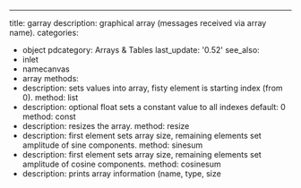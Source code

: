 ---
title: garray
description: graphical array (messages received via array name).
categories:
- object
pdcategory: Arrays & Tables
last_update: '0.52'
see_also:
- inlet
- namecanvas
- array
methods:
- description: sets values into array, fisty element is starting index (from 0).
  method: list
- description: optional float sets a constant value to all indexes 
  default: 0
  method: const <float>
- description: resizes the array.
  method: resize <float>
- description: first element sets array size, remaining elements set amplitude of
    sine components.
  method: sinesum <list>
- description: first element sets array size, remaining elements set amplitude of
    cosine components.
  method: cosinesum <list>
- description: prints array information (name, type, size